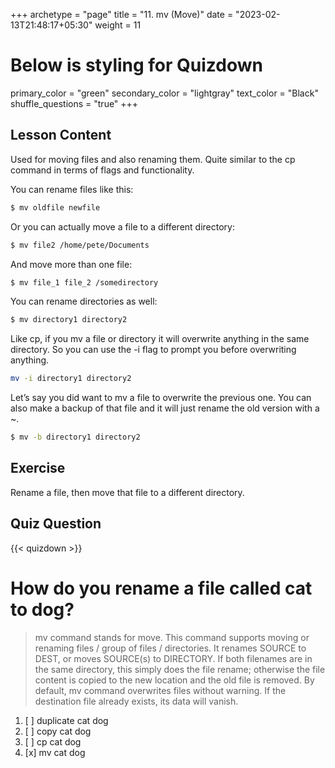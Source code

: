 +++
archetype = "page"
title = "11. mv (Move)"
date = "2023-02-13T21:48:17+05:30"
weight = 11
# Below is styling for Quizdown
primary_color = "green"
secondary_color = "lightgray"
text_color = "Black"
shuffle_questions = "true"
+++

## Lesson Content

Used for moving files and also renaming them. Quite similar to the cp command in terms of flags and functionality. 

You can rename files like this:

```bash 
$ mv oldfile newfile
```

Or you can actually move a file to a different directory: 

```bash
$ mv file2 /home/pete/Documents
```

And move more than one file:

```bash
$ mv file_1 file_2 /somedirectory
```

You can rename directories as well:

```bash
$ mv directory1 directory2
```

Like cp, if you mv a file or directory it will overwrite anything in the same directory. So you can use the -i flag to prompt you before overwriting anything.

```bash
mv -i directory1 directory2
```

Let’s say you did want to mv a file to overwrite the previous one. You can also make a backup of that file and it will just rename the old version with a ~. 

```bash
$ mv -b directory1 directory2
```

## Exercise

Rename a file, then move that file to a different directory.

## Quiz Question

{{< quizdown >}}

# How do you rename a file called cat to dog?

> mv command stands for move. This command supports moving or renaming files / group of files / directories. It renames SOURCE to DEST, or moves SOURCE(s) to DIRECTORY. If both filenames are in the same directory, this simply does the file rename; otherwise the file content is copied to the new location and the old file is removed. By default, mv command overwrites files without warning. If the destination file already exists, its data will vanish.

1. [ ] duplicate cat dog
2. [ ] copy cat dog
3. [ ] cp cat dog
4. [x] mv cat dog
